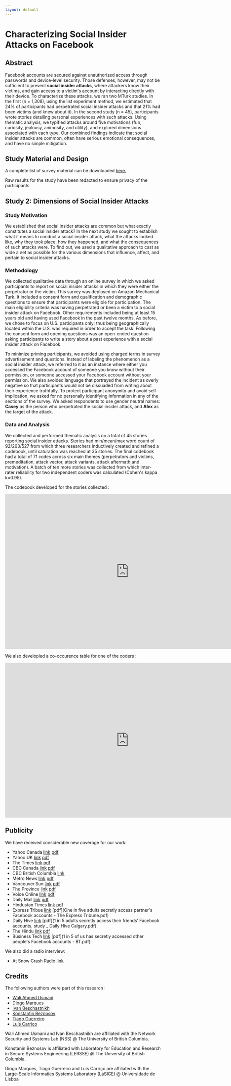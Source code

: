 ```yaml
---
layout: default
---
```


# Characterizing Social Insider Attacks on Facebook

## Abstract
Facebook accounts are secured against unauthorized access through passwords and device-level security. Those defenses, however, may not be sufficient to prevent **social insider attacks**, where attackers know their victims, and gain access to a victim's account by interacting directly with their device. To characterize these attacks, we ran two MTurk studies. In the first (n = 1,308), using the list experiment method, we estimated that 24% of participants had perpetrated social insider attacks and that 21% had been victims (and knew about it). In the second study (n = 45), participants wrote stories detailing personal experiences with such attacks. Using thematic analysis, we typified attacks around five motivations (fun, curiosity, jealousy, animosity, and utility), and explored dimensions associated with each type. Our combined findings indicate that social insider attacks are common, often have serious emotional consequences, and have no simple mitigation.

## Study Material and Design

A complete list of survey material can be downloaded [here.](https://github.com/bestchai/social-insider-study/blob/gh-pages/study_data/survey_material.pdf)

Raw results for the study have been redacted to ensure privacy of the participants.

## Study 2: Dimensions of Social Insider Attacks

### Study Motivation

We established that social insider attacks are common but what exactly constitutes a social insider attack? In the next study we sought to establish what it means to conduct a social insider attack, what the attacks looked like, why they took place, how they happened, and what the consequences of such attacks were. To find out, we used a qualitative approach to cast as wide a net as possible for the various dimensions that influence, affect, and pertain to social insider attacks.

### Methodology

We collected qualitative data through an online survey in which we asked participants to report on social insider attacks in which they were either the perpetrator or the victim. This survey was deployed on Amazon Mechanical Turk. It included a consent form and qualification and demographic questions to ensure that participants were eligible for participation. The main eligibility criteria was having perpetrated or been a victim to a social insider attack on Facebook. Other requirements included being at least 15 years old and having used Facebook in the past twelve months. As before, we chose to focus on U.S. participants only; thus being geographically located within the U.S. was required in order to accept the task. Following the consent form and opening questions was an open-ended question asking participants to write a story about a past experience with a social insider attack on Facebook. 

To minimize priming participants, we avoided using charged terms in survey advertisement and questions. Instead of labeling the phenomenon as a social insider attack, we referred to it as an instance where either you accessed the Facebook account of someone you know without their permission, or someone accessed your Facebook account without your permission. We also avoided language that portrayed the incident as overly negative so that participants would not be dissuaded from writing about their experience truthfully. To protect participant anonymity and avoid self-implication, we asked for no personally identifying information in any of the sections of the survey. We asked respondents to use gender neutral names: **Casey** as the person who perpetrated the social insider attack, and **Alex** as the target of the attack.

### Data and Analysis

We collected and performed thematic analysis on a total of 45 stories reporting social insider attacks. Stories had min/mean/max word count of 92/263/527 from which three researchers inductively created and refined a codebook, until saturation was reached at 35 stories. The final codebook had a total of 71 codes across six main themes (perpetrators and victims, premeditation, attack vector, attack variants, attack aftermath,and motivation). A batch of ten more stories was collected from which inter-rater reliability for two independent coders was calculated (Cohen's kappa k=0.95).

The codebook developed for the stories collected :

<iframe width="800" height="500" src="https://docs.google.com/spreadsheets/d/1ClUBO5SKxogBf6PdIKhwMLdG9jOoVC65NA0-Ykj_-ks/edit?usp=sharing" frameborder="0" allowfullscreen></iframe>

We also developled a co-occurence table for one of the coders :

<iframe width="800" height="500" src="https://docs.google.com/spreadsheets/d/1jKZ9CcnlwUb4nL3x25x89lueJlHMMEnWC3BmwH4l3GI/edit?usp=sharing" frameborder="0" allowfullscreen></iframe>

## Publicity

We have received considerable new coverage for our work:

* Yahoo Canada [link](https://ca.news.yahoo.com/beware-friends-family-secretly-snooping-110000093.html) [pdf]()
* Yahoo UK [link](https://uk.news.yahoo.com/turns-1-5-us-secretly-205615750.html) [pdf](https://github.com/bestchai/social-insider-study/blob/gh-pages/new_coverage/Turns%20out%2C%201%20in%205%20of%20us%20has%20secretly%20accessed%20our%20friends%E2%80%99%20Facebook%20accounts.pdf)
* The Times [link](http://www.timeslive.co.za/sundaytimes/lifestyle/2017/01/20/1-in-5-of-us-secretly-logs-in-to-our-friends-Facebook-accounts1) [pdf](https://github.com/bestchai/social-insider-study/blob/gh-pages/new_coverage/SUNDAY%20TIMES%20-%201%20in%205%20of%20us%20secretly%20logs%20in%20to%20our%20friends'%20Facebook%20accounts.pdf)
* CBC Canada [link](http://www.cbc.ca/news/technology/facebook-friends-family-insider-attack-secret-snooping-ubc-1.3943729) [pdf](https://github.com/bestchai/social-insider-study/blob/gh-pages/new_coverage/Beware!%20Friends%2C%20family%2C%20secretly%20snooping%20on%20your%20Facebook%20account%20-%20Technology%20%26%20Science%20-%20CBC%20News.pdf)
* CBC British Columbia [link](https://github.com/bestchai/social-insider-study/blob/gh-pages/new_coverage/Facebook%20hack%20attacks_%20The%20threat%20is%20closer%20than%20you%20think%2C%20says%20UBC%20researcher%20-%20British%20Columbia%20-%20CBC%20News.pdf)
* Metro News [link](http://www.metronews.ca/news/vancouver/2017/01/19/1-in-5-facebook-users-have-snooped-on-a-friends-account-ubc.html) [pdf](https://github.com/bestchai/social-insider-study/blob/gh-pages/new_coverage/1%20in%205%20Facebook%20users%20have%20snooped%20on%20a%20friend's%20account_%20UBC%20study%20_%20Metro%20Vancouver.pdf)
* Vancouver Sun [link](http://vancouversun.com/technology/internet/worried-about-hackers-look-to-your-facebook-friends-ubc-study-says) [pdf](https://github.com/bestchai/social-insider-study/blob/gh-pages/new_coverage/Facebook%20hackers%20most%20likely%20to%20be%20friends%2C%20UBC%20study%20says%20_%20Vancouver%20Sun.pdf)
* The Province [link](http://www.theprovince.com/technology/internet/worried+about+hackers+look+your+facebook+friends/12741876/story.html) [pdf](https://github.com/bestchai/social-insider-study/blob/gh-pages/new_coverage/One%20in%20Five%20Adults%20Secretly%20Access%20their%20partner%E2%80%99s%20Facebook.pdf)
* Voice Online [link](http://www.voiceonline.com/one-in-five-adults-secretly-access-their-friends-facebook-accounts/) [pdf](https://github.com/bestchai/social-insider-study/blob/gh-pages/new_coverage/One%20in%20five%20adults%20secretly%20access%20their%20friends%E2%80%99%20Facebook%20accounts%20_%20Indo-Canadian%20Voice%20Newspaper.pdf)
* Daily Mail [link](http://www.mailonsunday.co.uk/sciencetech/article-4137650/Study-finds-1-5-adults-access-Facebook.html) [pdf](https://github.com/bestchai/social-insider-study/blob/gh-pages/new_coverage/Study%20finds%201%20in%205%20adults%20access%20others'%20Facebook%20_%20Daily%20Mail%20Online.pdf)
* Hindustan Times [link](http://www.hindustantimes.com/sex-and-relationships/1-in-5-adults-snoop-on-the-fb-accounts-of-their-partners-family-or-friends/story-vgAiM0jSHvtqAknsPUnkLI.html) [pdf](https://github.com/bestchai/social-insider-study/blob/gh-pages/new_coverage/www-hindustantimes-com.pdf)
* Express Tribue [link](https://tribune.com.pk/story/1304321/one-five-adults-secretly-access-partners-facebook-accounts/) [pdf](One in five adults secretly access partner's Facebook accounts - The Express Tribune.pdf)
* Daily Hive [link](http://dailyhive.com/calgary/facebook-hacking-study-january-2017) [pdf](1 in 5 adults secretly access their friends’ Facebook accounts, study _ Daily Hive Calgary.pdf)
* The Hindu [link](http://www.thehindu.com/sci-tech/technology/internet/One-in-five-adults-secretly-access-partners%E2%80%99-Facebook-accounts/article17067307.ece) [pdf](https://github.com/bestchai/social-insider-study/blob/gh-pages/new_coverage/One%20in%20five%20adults%20secretly%20access%20partners%E2%80%99%20Facebook%20accounts%20-%20The%20Hindu.pdf)
* Business Tech [link](http://home.bt.com/tech-gadgets/tech-news/1-in-5-of-us-has-secretly-accessed-other-peoples-facebook-accounts-11364138209333) [pdf](1 in 5 of us has secretly accessed other people's Facebook accounts - BT.pdf)

We also did a radio interview:

* At Snow Crash Radio [link](https://audioboom.com/posts/5523928-hacking-an-inauguration-cyber-news-digest-social-insider-attacks-on-facebook-week-in-review-for-january-22-2017?t=0)

## Credits


The following authors were part of this research :

* [Wali Ahmed Usmani](https://arcaneiceman.github.io)
* [Diogo Marques](http://homepages.lasige.di.fc.ul.pt/~dmarques/)
* [Ivan Beschastnikh](http://www.cs.ubc.ca/~bestchai/)
* [Konstantin Beznosov](https://www.ece.ubc.ca/faculty/konstantin-beznosov)
* [Tiago Guerreiro](http://www.di.fc.ul.pt/~tjvg/)
* [Luís Carriço](http://www.di.fc.ul.pt/~lmc/)

Wali Ahmed Usmani and Ivan Beschastnikh are affiliated with the Network Security and Systems Lab (NSS) @ The University of British Columbia.

Konstanin Beznosov is affiliated with Laboratory for Education and Research in Secure Systems Engineering (LERSSE) @ The University of British Columbia.

Diogo Marques, Tiago Guerreiro and Luís Carriço are affiliated with the Large-Scale Informatics Systems Laboratory (LaSIGE) @ Universidade de Lisboa
